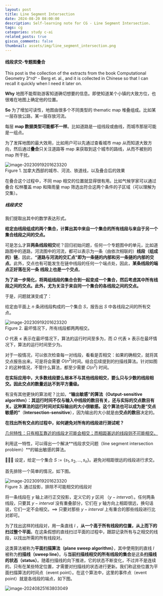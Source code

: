 ```yaml
---
layout: post
title: Line Segment Intersection
date: 2024-08-20 08:00:00
description: Self-learning note for CG - Line Segment Intersection.
tags: cg
categories: study c-ai
related_posts: true
giscus_comments: false
thumbnail: assets/img/line_segment_intersection.png
---
```


#### 线段求交-专题图叠合

This post is the collection of the extracts from the book Computational Geometry 3^rd^ - Berg et. al., and it is collected in Chinese so that I can recall it quickly when I need it later on.

**Why** 地图不能帮助游客知道确切想要的信息。即使知道某个小镇的大致方位，也很难在地图上确定他的位置。

**So** 为了增加可读性，地图由很多个不同类型的 thematic map 堆叠组成。比如某一层存放公路，某一层存放河流。

每层 **map 数据类型可能都不一样**。比如道路是一组线段或曲线，而城市那层可能是一组点。

为了发挥地图的最大效用，比如用户可以先通过查看城市 map 从而知道大致方向，然后通过**叠合**只关注道路等 map 来获取到这个城市的路线，从而不被别的 map 所干扰。

<div class="row mt-3 mb-3">
    <div class="col-sm mt-3 mt-md-0">
       <img src="https://i.imgur.com/G8g8lCu.png" alt="image-20230919201623320" class="img-fluid rounded z-depth-1" data-zoomable />
    </div>
</div>
<div class="caption">
  Figure 1. 加拿大西部的城市、河流、铁道线，以及叠合后的效果
</div>

在叠合这个过程中，不同 map 相交的位置就显得很有用。比如气候学家可以通过叠合 松林覆盖 map 和降雨量 map 筛选出符合这两个条件的子区域（可以理解为交集）。

##### 线段求交

我们提取出其中的数学表达形式。

**给定由线段组成的两个集合，计算出其中来自一个集合的所有线段与来自于另一个集合线段之间的交点。**

可是怎么才算**两条线段相交**呢？回归初始问题，任何一个专题图中的单元，比如道路图中的道路，河流图中的河流，都可以表示为一条（由依次相联的）**线段（组成的）链**，因此，**“道路与河流的交汇点”即为一条链的内部和另一条链的内部的交点**。此外，交点也有可能发生在链中线段的任何一个端点处，因此，**某条线段的端点正好落在另一条 线段上也是一个交点**。

**为了进一步简化，将两组线段的集合合到一起变成一个集合，然后考虑其中所有线段之间的交点。此外，尤为关注于来自同一个集合的各线段之间的交点。**

于是，问题就演变成了：

给定由平面上 $n$ 条闭线段构成的一个集合 $S$，报告出 $S$​ 中各线段之间的所有交点。

<div class="row mt-3 mb-3">
    <div class="col-sm mt-3 mt-md-0">
       <img src="https://i.imgur.com/rgc3BGf.png" alt="image-20230919201623320" class="img-fluid rounded z-depth-1" data-zoomable />
    </div>
</div>
<div class="caption">
  Figure 2. 最坏情况下，所有线段都两两相交。
</div>

$O$ 代表 $\leq$ 表示在最坏情况下，算法的运行时间至多为，而 $\Omega$ 代表 $\geq$ 表示在最坏情况下，算法的运行时间至少为。

对于一般情况，可以依次检查每一对线段，看看是否相交：如果的确相交，就将其交点报告出来。可是将会需要 $O(n^2)$​ 时间。结合后续提到的扫描线算法。针对如图 2 的这种情况，不管什么算法，都至少需要 $\Omega(n^2)$​ 时间。

**在实际应用中，大多数线段要么根本不与其他线段相交，要么只与少数的线段相交。因此交点的数量远达不到平方量级。**

有没有其他更快的算法呢？比如，**“输出敏感”**的算法（**Output-sensitive algorithm**）：其运行时间不仅与输入中线段的数目有关，还与实际的交点数目有关。这种算法的运行时间对实际输出的大小很敏感。这个算法也可以成为是**“交点敏感的”**（**Intersection-sensitive**），因为输出的大小就是由**交点的数目**决定的。

**在找出所有交点的过程中，如何避免对所有的线段进行测试呢？**

<u>几何特性：只有相互靠近的线段才可能会相交；而相距甚远的线段则不可能相交。</u>

利用这一特性，可以得出一个解决**线段求交问题（line segment intersection problem）**的输出敏感的算法。

:star2::star2::star2: 设定，给定一个集合 $S:=\{s_1, s_2, ..., s_n\}$。避免对相距很远的线段进行求交。

首先排除一个简单的情况，如下图。

<div class="row mt-3 mb-3">
    <div class="col-sm mt-3 mt-md-0">
       <img src="https://i.imgur.com/Zx3HEL8.png" alt="image-20230919201623320" class="img-fluid rounded z-depth-1" data-zoomable />
    </div>
</div>
<div class="caption">
  Figure 3. 通过投影，排除不可能相交的线段对
</div>

将一条线段在 $y$ 轴上进行正交投影，定义它的 $y$ 区间 （$y-interval$）。任何两条线段，只要其 $y-interval$ 没有重叠部分，它们在 $y$ 轴方向上相距很远，换句话说，它们一定不会相交。$\implies$ 只要对那些 $y-interval$ 上有重合的那些线段进行比对即可。

为了找出这样的线段对，用一条直线 $l$ ，**从一个高于所有线段的位置，从上而下的扫过整个平面**。在这条假想的直线扫过平面的过程中，跟踪记录所有与之相交的线段，以找出所需的所有线段对。

这类算法被称为**平面扫描算法（plane sweep algorithm）**，其中使用到的直线 $l$​ 被称为**扫描线（sweep line）**。与**当前扫描线相交的所有线段的集合**是这条**扫描线的状态（status）**。随着扫描线的向下推进，它的状态不断变化，不过并不是连续的。只有在某些特定位置，才需要对扫描线的状态进行更新。我们称这些位置为平面扫描算法的时间点（event point）。在这个算法中，这里的事件点（event point）就是各线段的端点，如下图。

![image-20240825163803049](https://i.imgur.com/4JGt9R6.png)
